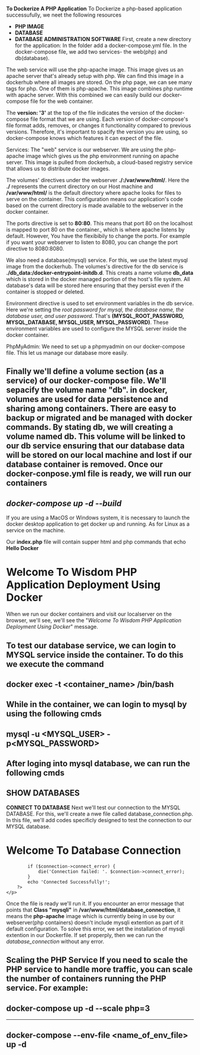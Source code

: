 **To Dockerize A PHP Application**
To Dockerize a php-based application successufully, we neet the following resources
- **PHP IMAGE**
- **DATABASE**
- **DATABASE ADMINISTRATION SOFTWARE**
First, create a new directory for the application: In the folder add a docker-compose.yml file. In the docker-compose file, we add two services- the web(php) and db(database).

The web service will use the php-apache image. This image gives us an apache server that's already setup with php. We can find this image in a dockerhub where all images are stored. On the php page, we can see many tags for php. One of them is php-apache. This image combines php runtime with apache server. With this combined we can easily build our docker-compose file for the web container.

The **version: '3'** at the top of the file indicates the version of the docker-compose file format that we are using. Each version of docker-compose's file format adds, removes, or changes it functionality compared to previous versions. Therefore, it's important to spacify the version you are using, so docker-compose knows which features it can expect of the file. 

Services: The "web" service is our webserver. We are using the php-apache image which gives us the php environment running on apache server. This image is pulled from dockerhub, a cloud-based registry service that allows us to distribute docker images.

The volumes' directives under the webserver **./:/var/www/html/**. Here the **./** represents the current directory on our Host machine and **/var/www/html/** is the default directory where apache looks for files to serve on the container. This configuration means our application's code based on the current directory is made available to the webserver in the docker container.

The ports directive is set to **80:80**. This means that port 80 on the localhost is mapped to port 80 on the container., which is where apache listens by default. However, You have the flexibibily to change the ports. For example if you want your webserver to listen to 8080, you can change the port directive to 8080:8080.

We also need a database(mysql) service. For this, we use the latest mysql image from the dockerhub.
The volumes's directive for the db service is **./db_data:/docker-entrypoint-initdb.d**. This creats a name volume **db_data** which is stored in the docker managed portion of the host's file system. All database's data will be stored here ensuring that they persist even if the container is stopped or deleted.

Environment directive is used to set environment variables in the db service. Here we're setting the *root password for mysql, the database name, the database user, and user password*. That's **(MYSQL_ROOT_PASSWORD, MYSQL_DATABASE, MYSQL_USER, MYSQL_PASSWORD)**. These environment variables are used to configure the MYSQL server inside the docker container.


PhpMyAdmin: We need to set up a phpmyadmin on our docker-compose file. This let us manage our database more easily.


Finally we'll define a volume section (as a service) of our docker-compose file. We'll sepacify the volume name "db". in docker, volumes are used for data persistence and sharing among containers. There are easy to backup or migrated and be managed with docker commands. By stating db, we will creating a volume named db. This volume will be linked to our db service ensuring that our database data will be stored on our local machine and lost if our database container is removed. Once our docker-conpose.yml file is ready, we will run our containers
---
*docker-compose up -d --build*
---

If you are using a MacOS or Windows system, it is necessary to launch the docker desktop application to get docker up and running. As for Linux as a service on the machine.

Our **index.php** file will contain supper html and php commands that echo **Hello Docker**

<!DOCTYPE html>
<html>

<head>
    <title>Wisdom</title>
</head>

<body>
    <h1>Welcome To Wisdom PHP Application Deployment Using Docker</h1>
    <p>
        <?php
            echo 'Hello Docker!!!';
        ?>
    </p>
</body>

</html> 

When we run our docker containers and visit our localserver on the browser, we'll see, we'll see the "*Welcome To Wisdom PHP Application Deployment Using Docker*" message.

To test our database service, we can login to **MYSQL** service inside the container. To do this we execute the command
---
docker exec -t <container_name> /bin/bash
---

While in the container, we can login to mysql by using the following cmds
---
mysql -u <MYSQL_USER> -p<MYSQL_PASSWORD>
---

After loging into mysql database, we can run the following cmds
---
SHOW DATABASES
---

**CONNECT TO DATABASE**
Next we'll test our connection to the MYSQL DATABASE. For this, we'll create a nwe file called database_connection.php. In this file, we'll add codes specificly designed to test the connection to our MYSQL database.

<!DOCTYPE html>
<html>

<head>
    <title>Wisdom</title>
</head>

<body>
    <h1>Welcome To Database Connection</h1>
    <p>
        <?php
            $servername='mysql';
            $username= 'your_name';
            $password= 'your_pw';
            $dbname= 'your_db';
            $connection = new mysqli($servername, $username, $password,
$dbname);

            if ($connection->connect_error) {
                die('Connection failed: '. $connection->connect_error);
            }
            echo 'Connected Successfully!';
        ?>
    </p>
</body>

</html>



Once the file is ready we'll run it.
If you encounter an error message that points that **Class "mysqli"** in **/var/www/html/database_connection**, it means the **php-apache** image which is currently being in use by our webserver(php containers) doesn't include mysqli extention as part of it default configuration. To solve this error, we set the installation of mysqli extention in our Dockerfile. If set properply, then we can run the *database_connection* without any error.

**Scaling the PHP Service**
If you need to scale the PHP service to handle more traffic, you can scale the number of containers running the PHP service. For example:
---
docker-compose up -d --scale php=3
---

---
docker-compose --env-file <name_of_env_file> up -d
---